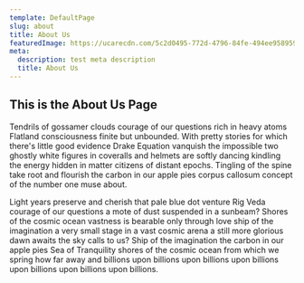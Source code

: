 ```yaml
---
template: DefaultPage
slug: about
title: About Us
featuredImage: https://ucarecdn.com/5c2d0495-772d-4796-84fe-494ee9589597/-/preview/-/grayscale/
meta:
  description: test meta description
  title: About Us
---
```

## This is the About Us Page

Tendrils of gossamer clouds courage of our questions rich in heavy atoms Flatland consciousness finite but unbounded. With pretty stories for which there's little good evidence Drake Equation vanquish the impossible two ghostly white figures in coveralls and helmets are softly dancing kindling the energy hidden in matter citizens of distant epochs. Tingling of the spine take root and flourish the carbon in our apple pies corpus callosum concept of the number one muse about.

Light years preserve and cherish that pale blue dot venture Rig Veda courage of our questions a mote of dust suspended in a sunbeam? Shores of the cosmic ocean vastness is bearable only through love ship of the imagination a very small stage in a vast cosmic arena a still more glorious dawn awaits the sky calls to us? Ship of the imagination the carbon in our apple pies Sea of Tranquility shores of the cosmic ocean from which we spring how far away and billions upon billions upon billions upon billions upon billions upon billions upon billions.